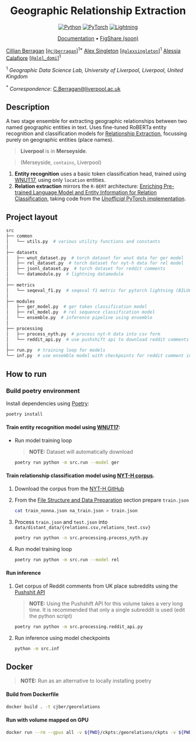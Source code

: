 <div align="center">

# Geographic Relationship Extraction

<a href="https://www.python.org"><img alt="Python" src="https://img.shields.io/badge/python%20-%2314354C.svg?&style=for-the-badge&logo=python&logoColor=white"/></a>
<a href="https://pytorch.org/"><img alt="PyTorch" src="https://img.shields.io/badge/PyTorch%20-%23EE4C2C.svg?&style=for-the-badge&logo=PyTorch&logoColor=white"/></a>
<a href="https://pytorchlightning.ai/"><img alt="Lightning" src="https://img.shields.io/badge/-Lightning-blueviolet?style=for-the-badge"></a>

</div>

<p align="center">
<a href="https://cjber.github.io/georelations/src">Documentation</a> •
<a href="todo">FigShare (soon)</a>
</p>

[Cillian Berragan](https://www.liverpool.ac.uk/geographic-data-science/our-people/) [[`@cjberragan`](http://twitter.com/cjberragan)]<sup>1*</sup>
[Alex Singleton](https://www.liverpool.ac.uk/geographic-data-science/our-people/) [[`@alexsingleton`](https://twitter.com/alexsingleton)]<sup>1</sup>
[Alessia Calafiore](https://www.liverpool.ac.uk/geographic-data-science/our-people/) [[`@alel_domi`](http://twitter.com/alel_domi)]<sup>1</sup>

<sup>1</sup> *Geographic Data Science Lab, University of Liverpool, Liverpool, United Kingdom*

<sup>*</sup> *Correspondence*: C.Berragan@liverpool.ac.uk

## Description

A two stage ensemble for extracting geographic relationships between two
named geographic entities in text. Uses fine-tuned RoBERTa entity
recognition and classification models for [Relationship
Extraction](https://paperswithcode.com/task/relation-extraction),
focussing purely on geographic entities (place names).

> **Liverpool** is in **Merseyside**.

> (Merseyside, `contains`, Liverpool)

1.  **Entity recognition** uses a basic token classification head,
    trained using
    [WNUT17](http://noisy-text.github.io/2017/emerging-rare-entities.html),
    using only `location` entities.
2.  **Relation extraction** mirrors the `R-BERT` architecture:
    [Enriching Pre-trained Language Model and Entity Information for
    Relation Classification](https://arxiv.org/abs/1905.08284), taking
    code from the [*Unofficial* PyTorch
    implementation](https://github.com/monologg/R-BERT).

## Project layout

``` bash
src
├── common
│   └── utils.py  # various utility functions and constants
│
├── datasets
│   ├── wnut_dataset.py  # torch dataset for wnut data for ger model
│   ├── rel_dataset.py  # torch dataset for nyt-h data for rel model
│   ├── jsonl_dataset.py  # torch dataset for reddit comments
│   └── datamodule.py  # lightning datamodule
│
├── metrics
│   └── seqeval_f1.py  # seqeval f1 metric for pytorch lightning (BILUO)
│
├── modules
│   ├── ger_model.py  # ger token classification model
│   ├── rel_model.py  # rel sequence classification model
│   └── ensemble.py  # inference pipeline using ensemble
│
├── processing
│   ├── process_nyth.py  # process nyt-h data into csv form
│   └── reddit_api.py  # use pushshift api to download reddit comments
│
├── run.py  # training loop for models
└── inf.py  # use ensemble model with checkpoints for reddit comment inference
```

## How to run

### Build poetry environment

Install dependencies using [Poetry](https://python-poetry.org/):

``` bash
poetry install
```

#### Train entity recognition model using [WNUT17](https://huggingface.co/datasets/wnut_17):

- Run model training loop

  > **NOTE:** Dataset will automatically download

    ``` bash
    poetry run python -m src.run --model ger
    ```

#### Train relationship classification model using [NYT-H corpus](https://github.com/Spico197/NYT-H).

1.  Download the corpus from the [NYT-H
    GitHub](https://github.com/Spico197/NYT-H)

2.  From the [File Structure and Data
    Preparation](https://github.com/Spico197/NYT-H#file-structure-and-data-preparation)
    section prepare `train.json`

    ``` bash
    cat train_nonna.json na_train.json > train.json
    ```

3.  Process `train.json` and `test.json` into
    `data/distant_data/{relations.csv,relations_test.csv}`

    ``` bash
    poetry run python -n src.processing.process_nyth.py
    ```

4.  Run model training loop

    ``` bash
    poetry run python -m src.run --model rel
    ```

#### Run inference

1.  Get corpus of Reddit comments from UK place subreddits using the
    [Pushshit API](https://github.com/pushshift/api)

    > **NOTE:** Using the Pushshift API for this volume takes a very
    > long time. It is recommended that only a single subreddit is used
    > (edit the python script)

    ``` bash
    poetry run python -m src.processing.reddit_api.py
    ```

2.  Run inference using model checkpoints

    ``` bash
    python -m src.inf
    ```

## Docker

> **NOTE:** Run as an alternative to locally installing poetry

#### Build from Dockerfile

``` bash
docker build . -t cjber/georelations
```

#### Run with volume mapped on GPU

``` bash
docker run --rm --gpus all -v ${PWD}/ckpts:/georelations/ckpts -v ${PWD}/csv_logs:/georelations/csv_logs cjber/georelations
```
